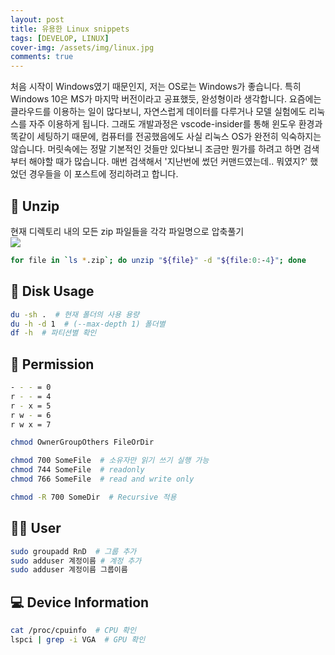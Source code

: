 ```yaml
---
layout: post
title: 유용한 Linux snippets
tags: [DEVELOP, LINUX]
cover-img: /assets/img/linux.jpg
comments: true
---
```


처음 시작이 Windows였기 때문인지, 저는 OS로는 Windows가 좋습니다. 특히 Windows 10은 MS가 마지막 버전이라고 공표했듯, 완성형이라 생각합니다. 요즘에는 클라우드를 이용하는 일이 많다보니, 자연스럽게 데이터를 다루거나 모델 실험에도 리눅스를 자주 이용하게 됩니다. 그래도 개발과정은 vscode-insider를 통해 윈도우 환경과 똑같이 세팅하기 때문에, 컴퓨터를 전공했음에도 사실 리눅스 OS가 완전히 익숙하지는 않습니다. 머릿속에는 정말 기본적인 것들만 있다보니 조금만 뭔가를 하려고 하면 검색부터 해야할 때가 많습니다. 매번 검색해서 '지난번에 썼던 커맨드였는데.. 뭐였지?' 했었던 경우들을 이 포스트에 정리하려고 합니다.

## 🔧 Unzip  
현재 디렉토리 내의 모든 zip 파일들을 각각 파일명으로 압축풀기  
![](https://www.dropbox.com/s/5gfgb1754wfqbi2/%EA%B0%81%EA%B0%81_%ED%8C%8C%EC%9D%BC%EB%AA%85_%ED%8F%B4%EB%8D%94%EC%97%90_%ED%92%80%EA%B8%B0.jpg?raw=1)    
```bash  
for file in `ls *.zip`; do unzip "${file}" -d "${file:0:-4}"; done
```

## 💾 Disk Usage  
```bash  
du -sh .  # 현재 폴더의 사용 용량
du -h -d 1  # (--max-depth 1) 폴더별
df -h  # 파티션별 확인  
```

## 🔏 Permission 
```bash  
- - - = 0
r - - = 4
r - x = 5
r w - = 6
r w x = 7

chmod OwnerGroupOthers FileOrDir

chmod 700 SomeFile  # 소유자만 읽기 쓰기 실행 가능
chmod 744 SomeFile  # readonly
chmod 766 SomeFile  # read and write only

chmod -R 700 SomeDir  # Recursive 적용  
```

## 🙋‍♂️ User  
```bash
sudo groupadd RnD  # 그룹 추가
sudo adduser 계정이름 # 계정 추가
sudo adduser 계정이름 그룹이름   

```

## 💻 Device Information  
```bash
cat /proc/cpuinfo  # CPU 확인
lspci | grep -i VGA  # GPU 확인
```